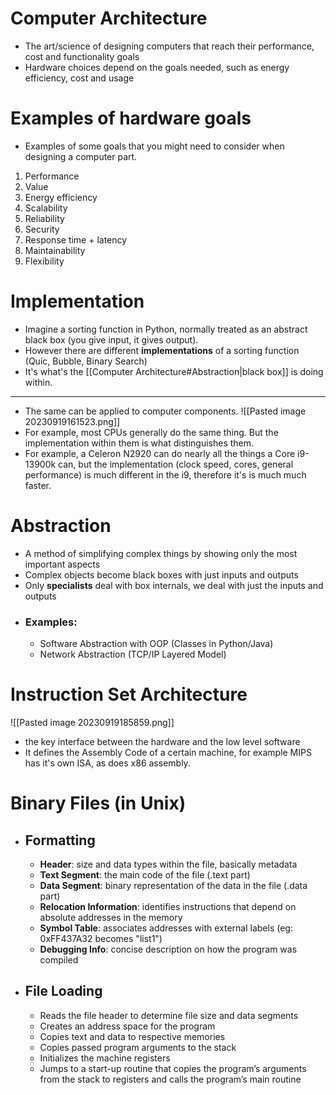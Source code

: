 # Computer Architecture
- The art/science of designing computers that reach their performance, cost and functionality goals
- Hardware choices depend on the goals needed, such as energy efficiency, cost and usage

# Examples of hardware goals
- Examples of some goals that you might need to consider when designing a computer part.

1. Performance
2. Value
3. Energy efficiency
4. Scalability
5. Reliability
6. Security
7. Response time + latency 
8. Maintainability
9. Flexibility

# Implementation
- Imagine a sorting function in Python, normally treated as an abstract black box (you give input, it gives output).
- However there are different **implementations** of a sorting function (Quic, Bubble, Binary Search)
- It's what's the [[Computer Architecture#Abstraction|black box]] is doing within.
- --
- The same can be applied to computer components.
 ![[Pasted image 20230919161523.png]]
- For example, most CPUs generally do the same thing. But the implementation within them is what distinguishes them.
- For example, a Celeron N2920 can do nearly all the things a Core i9-13900k can, but the implementation (clock speed, cores, general performance) is much different in the i9, therefore it's is much much faster.

# Abstraction
-  A method of simplifying complex things by showing only the most important aspects
- Complex objects become black boxes with just inputs and outputs
- Only **specialists** deal with box internals, we deal with just the inputs and outputs
- ### Examples:
	- Software Abstraction with OOP (Classes in Python/Java)
	- Network Abstraction (TCP/IP Layered Model)

# Instruction Set Architecture
![[Pasted image 20230919185859.png]]
- the key interface between the hardware and the low level software
- It defines the Assembly Code of a certain machine, for example MIPS has it's own ISA, as does x86 assembly.

# Binary Files (in Unix)
- ## Formatting
	- **Header**: size and data types within the file, basically metadata
	- **Text Segment**: the main code of the file (.text part) 
	- **Data Segment**: binary representation of the data in the file (.data part)
	- **Relocation Information**: identifies instructions that depend on absolute addresses in the memory
	- **Symbol Table**: associates addresses with external labels (eg: 0xFF437A32 becomes "list1")
	- **Debugging Info**: concise description on how the program was compiled
- ## File Loading
	- Reads the file header to determine file size and data segments
	- Creates an address space for the program
	- Copies text and data to respective memories
	- Copies passed program arguments to the stack
	- Initializes the machine registers
	- Jumps to a start-up routine that copies the program’s arguments from the stack to registers and calls the program’s main routine

